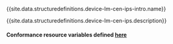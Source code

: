{{site.data.structuredefinitions.device-lm-cen-ips-intro.name}}

{{site.data.structuredefinitions.device-lm-cen-ips.description}}

#### Conformance resource variables defined [here](http://wiki.hl7.org/index.php?title=IG_Publisher_Documentation#Jekyll)
